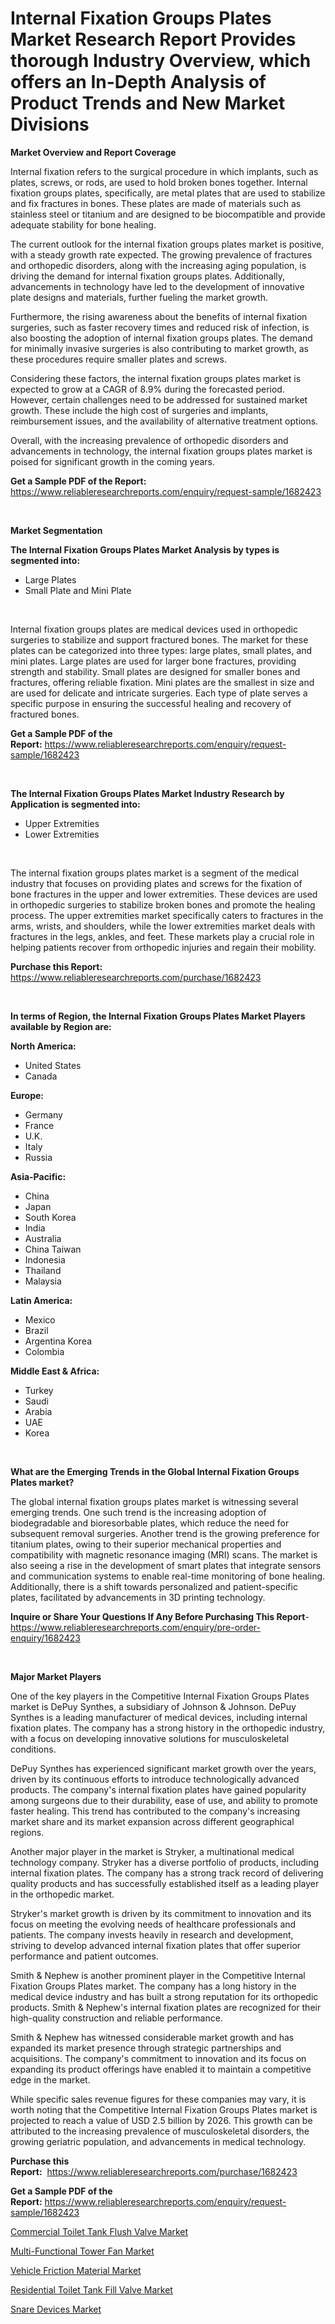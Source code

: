 <p><h1>Internal Fixation Groups Plates Market Research Report Provides thorough Industry Overview, which offers an In-Depth Analysis of Product Trends and New Market Divisions</h1></p><p><strong>Market Overview and Report Coverage</strong></p>
<p><p>Internal fixation refers to the surgical procedure in which implants, such as plates, screws, or rods, are used to hold broken bones together. Internal fixation groups plates, specifically, are metal plates that are used to stabilize and fix fractures in bones. These plates are made of materials such as stainless steel or titanium and are designed to be biocompatible and provide adequate stability for bone healing.</p><p>The current outlook for the internal fixation groups plates market is positive, with a steady growth rate expected. The growing prevalence of fractures and orthopedic disorders, along with the increasing aging population, is driving the demand for internal fixation groups plates. Additionally, advancements in technology have led to the development of innovative plate designs and materials, further fueling the market growth.</p><p>Furthermore, the rising awareness about the benefits of internal fixation surgeries, such as faster recovery times and reduced risk of infection, is also boosting the adoption of internal fixation groups plates. The demand for minimally invasive surgeries is also contributing to market growth, as these procedures require smaller plates and screws.</p><p>Considering these factors, the internal fixation groups plates market is expected to grow at a CAGR of 8.9% during the forecasted period. However, certain challenges need to be addressed for sustained market growth. These include the high cost of surgeries and implants, reimbursement issues, and the availability of alternative treatment options.</p><p>Overall, with the increasing prevalence of orthopedic disorders and advancements in technology, the internal fixation groups plates market is poised for significant growth in the coming years.</p></p>
<p><strong>Get a Sample PDF of the Report:</strong> <a href="https://www.reliableresearchreports.com/enquiry/request-sample/1682423">https://www.reliableresearchreports.com/enquiry/request-sample/1682423</a></p>
<p>&nbsp;</p>
<p><strong>Market Segmentation</strong></p>
<p><strong>The Internal Fixation Groups Plates Market Analysis by types is segmented into:</strong></p>
<p><ul><li>Large Plates</li><li>Small Plate and Mini Plate</li></ul></p>
<p>&nbsp;</p>
<p><p>Internal fixation groups plates are medical devices used in orthopedic surgeries to stabilize and support fractured bones. The market for these plates can be categorized into three types: large plates, small plates, and mini plates. Large plates are used for larger bone fractures, providing strength and stability. Small plates are designed for smaller bones and fractures, offering reliable fixation. Mini plates are the smallest in size and are used for delicate and intricate surgeries. Each type of plate serves a specific purpose in ensuring the successful healing and recovery of fractured bones.</p></p>
<p><strong>Get a Sample PDF of the Report:</strong>&nbsp;<a href="https://www.reliableresearchreports.com/enquiry/request-sample/1682423">https://www.reliableresearchreports.com/enquiry/request-sample/1682423</a></p>
<p>&nbsp;</p>
<p><strong>The Internal Fixation Groups Plates Market Industry Research by Application is segmented into:</strong></p>
<p><ul><li>Upper Extremities</li><li>Lower Extremities</li></ul></p>
<p>&nbsp;</p>
<p><p>The internal fixation groups plates market is a segment of the medical industry that focuses on providing plates and screws for the fixation of bone fractures in the upper and lower extremities. These devices are used in orthopedic surgeries to stabilize broken bones and promote the healing process. The upper extremities market specifically caters to fractures in the arms, wrists, and shoulders, while the lower extremities market deals with fractures in the legs, ankles, and feet. These markets play a crucial role in helping patients recover from orthopedic injuries and regain their mobility.</p></p>
<p><strong>Purchase this Report:</strong>&nbsp; <a href="https://www.reliableresearchreports.com/purchase/1682423">https://www.reliableresearchreports.com/purchase/1682423</a></p>
<p>&nbsp;</p>
<p><strong>In terms of Region, the Internal Fixation Groups Plates Market Players available by Region are:</strong></p>
<p>
    <p> <strong> North America: </strong>
        <ul>
            <li>United States</li>
            <li>Canada</li>
        </ul>
        </p> 
    <p> <strong> Europe: </strong>
        <ul>
            <li>Germany</li>
            <li>France</li>
            <li>U.K.</li>
            <li>Italy</li>
            <li>Russia</li>
        </ul>
        </p> 
    <p> <strong> Asia-Pacific: </strong>
        <ul>
            <li>China</li>
            <li>Japan</li>
            <li>South Korea</li>
            <li>India</li>
            <li>Australia</li>
            <li>China Taiwan</li>
            <li>Indonesia</li>
            <li>Thailand</li>
            <li>Malaysia</li>
        </ul>
        </p> 
    <p> <strong> Latin America: </strong>
        <ul>
            <li>Mexico</li>
            <li>Brazil</li>
            <li>Argentina Korea</li>
            <li>Colombia</li>
        </ul>
        </p> 
    <p> <strong> Middle East & Africa: </strong>
        <ul>
            <li>Turkey</li>
            <li>Saudi</li>
            <li>Arabia</li>
            <li>UAE</li>
            <li>Korea</li>
        </ul>
    </p>
    </p>
<p>&nbsp;</p>
<p><strong>What are the Emerging Trends in the Global Internal Fixation Groups Plates market?</strong></p>
<p><p>The global internal fixation groups plates market is witnessing several emerging trends. One such trend is the increasing adoption of biodegradable and bioresorbable plates, which reduce the need for subsequent removal surgeries. Another trend is the growing preference for titanium plates, owing to their superior mechanical properties and compatibility with magnetic resonance imaging (MRI) scans. The market is also seeing a rise in the development of smart plates that integrate sensors and communication systems to enable real-time monitoring of bone healing. Additionally, there is a shift towards personalized and patient-specific plates, facilitated by advancements in 3D printing technology.</p></p>
<p><strong>Inquire or Share Your Questions If Any Before Purchasing This Report</strong>- <a href="https://www.reliableresearchreports.com/enquiry/pre-order-enquiry/1682423">https://www.reliableresearchreports.com/enquiry/pre-order-enquiry/1682423</a></p>
<p>&nbsp;</p>
<p><strong>Major Market Players</strong></p>
<p><p>One of the key players in the Competitive Internal Fixation Groups Plates market is DePuy Synthes, a subsidiary of Johnson & Johnson. DePuy Synthes is a leading manufacturer of medical devices, including internal fixation plates. The company has a strong history in the orthopedic industry, with a focus on developing innovative solutions for musculoskeletal conditions.</p><p>DePuy Synthes has experienced significant market growth over the years, driven by its continuous efforts to introduce technologically advanced products. The company's internal fixation plates have gained popularity among surgeons due to their durability, ease of use, and ability to promote faster healing. This trend has contributed to the company's increasing market share and its market expansion across different geographical regions.</p><p>Another major player in the market is Stryker, a multinational medical technology company. Stryker has a diverse portfolio of products, including internal fixation plates. The company has a strong track record of delivering quality products and has successfully established itself as a leading player in the orthopedic market.</p><p>Stryker's market growth is driven by its commitment to innovation and its focus on meeting the evolving needs of healthcare professionals and patients. The company invests heavily in research and development, striving to develop advanced internal fixation plates that offer superior performance and patient outcomes.</p><p>Smith & Nephew is another prominent player in the Competitive Internal Fixation Groups Plates market. The company has a long history in the medical device industry and has built a strong reputation for its orthopedic products. Smith & Nephew's internal fixation plates are recognized for their high-quality construction and reliable performance.</p><p>Smith & Nephew has witnessed considerable market growth and has expanded its market presence through strategic partnerships and acquisitions. The company's commitment to innovation and its focus on expanding its product offerings have enabled it to maintain a competitive edge in the market.</p><p>While specific sales revenue figures for these companies may vary, it is worth noting that the Competitive Internal Fixation Groups Plates market is projected to reach a value of USD 2.5 billion by 2026. This growth can be attributed to the increasing prevalence of musculoskeletal disorders, the growing geriatric population, and advancements in medical technology.</p></p>
<p><strong>Purchase this Report:</strong>&nbsp;&nbsp;<a href="https://www.reliableresearchreports.com/purchase/1682423">https://www.reliableresearchreports.com/purchase/1682423</a></p>
<p></p>
<p><strong>Get a Sample PDF of the Report:</strong>&nbsp;<a href="https://www.reliableresearchreports.com/enquiry/request-sample/1682423">https://www.reliableresearchreports.com/enquiry/request-sample/1682423</a></p>
<p><p><a href="https://github.com/FassouRP/Market-Research-Report-List-1/blob/main/commercial-toilet-tank-flush-valve-market.md">Commercial Toilet Tank Flush Valve Market</a></p><p><a href="https://medium.com/@austynlemke1988/multi-functional-tower-fan-market-outlook-industry-overview-and-forecast-2023-to-2030-37c44160ece6">Multi-Functional Tower Fan Market</a></p><p><a href="https://medium.com/@caligoldner/vehicle-friction-material-market-research-report-its-history-and-forecast-2023-to-2030-14a2acc0eafa">Vehicle Friction Material Market</a></p><p><a href="https://github.com/ashepherd82/Market-Research-Report-List-1/blob/main/residential-toilet-tank-fill-valve-market.md">Residential Toilet Tank Fill Valve Market</a></p><p><a href="https://www.linkedin.com/pulse/snare-devices-market-goal-estimating-size-future-growth-cv86f/">Snare Devices Market</a></p></p>